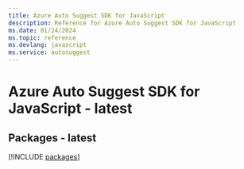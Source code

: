 ```yaml
---
title: Azure Auto Suggest SDK for JavaScript
description: Reference for Azure Auto Suggest SDK for JavaScript
ms.date: 01/24/2024
ms.topic: reference
ms.devlang: javascript
ms.service: autosuggest
---
```

# Azure Auto Suggest SDK for JavaScript - latest
## Packages - latest
[!INCLUDE [packages](auto-suggest-index.md)]
